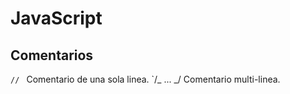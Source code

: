 # JavaScript

## Comentarios

`// ` Comentario de una sola linea.
`/_ ... _/ Comentario multi-linea.
